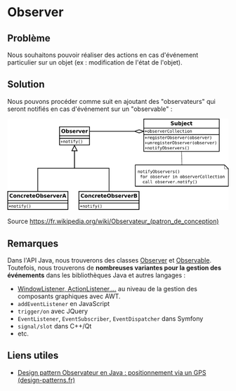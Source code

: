 # Observer

## Problème

Nous souhaitons pouvoir réaliser des actions en cas d'événement particulier sur un objet (ex : modification de l'état de l'objet).

## Solution

Nous pouvons procéder comme suit en ajoutant des "observateurs" qui seront notifiés en cas d'événement sur un "observable" :

![UML Observer](uml/UML_Observer.png)

Source [<https://fr.wikipedia.org/wiki/Observateur_(patron_de_conception)>](https://fr.wikipedia.org/wiki/Observateur_(patron_de_conception))

## Remarques

Dans l'API Java, nous trouverons des classes [Observer](https://docs.oracle.com/javase/8/docs/api/java/util/Observer.html) et [Observable](https://docs.oracle.com/javase/8/docs/api/java/util/Observable.html). Toutefois, nous trouverons de **nombreuses variantes pour la gestion des événements** dans les bibliothèques Java et autres langages :

* [WindowListener, ActionListener,...](https://docs.oracle.com/javase/tutorial/uiswing/events/actionlistener.html) au niveau de la gestion des composants graphiques avec AWT.
* `addEventListener` en JavaScript
* `trigger/on` avec JQuery
* `EventListener`, `EventSubscriber`, `EventDispatcher` dans Symfony
* `signal/slot` dans C++/Qt
* etc.

## Liens utiles

* [Design pattern Observateur en Java : positionnement via un GPS (design-patterns.fr)](http://design-patterns.fr/observateur-en-java)

